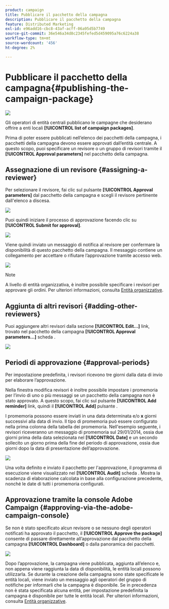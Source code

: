 ```yaml
---
product: campaign
title: Pubblicare il pacchetto della campagna
description: Pubblicare il pacchetto della campagna
feature: Distributed Marketing
exl-id: e96add16-cbc8-43af-acff-06a95d5b7749
source-git-commit: 36e546a34d8c2345fefed5d459095a76c6224a38
workflow-type: tm+mt
source-wordcount: '456'
ht-degree: 2%

---
```


# Pubblicare il pacchetto della campagna{#publishing-the-campaign-package}

![](../../assets/v7-only.svg)

Gli operatori di entità centrali pubblicano le campagne che desiderano offrire a enti locali **[!UICONTROL list of campaign packages]**.

Prima di poter essere pubblicati nell’elenco dei pacchetti della campagna, i pacchetti della campagna devono essere approvati dall’entità centrale. A questo scopo, puoi specificare un revisore o un gruppo di revisori tramite il **[!UICONTROL Approval parameters]** nel pacchetto della campagna.

## Assegnazione di un revisore {#assigning-a-reviewer}

Per selezionare il revisore, fai clic sul pulsante **[!UICONTROL Approval parameters]** dal pacchetto della campagna e scegli il revisore pertinente dall&#39;elenco a discesa.

![](assets/s_advuser_mkg_dist_define_valid.png)

Puoi quindi iniziare il processo di approvazione facendo clic su **[!UICONTROL Submit for approval]**.

![](assets/s_advuser_mkg_dist_valid_process.png)

Viene quindi inviato un messaggio di notifica al revisore per confermare la disponibilità di questo pacchetto della campagna. Il messaggio contiene un collegamento per accettare o rifiutare l’approvazione tramite accesso web.

![](assets/s_advuser_mkg_dist_valid_process1.png)

>[!NOTE]
>
>A livello di entità organizzativa, è inoltre possibile specificare i revisori per approvare gli ordini. Per ulteriori informazioni, consulta [Entità organizzative](about-distributed-marketing.md#organizational-entities).

## Aggiunta di altri revisori {#adding-other-reviewers}

Puoi aggiungere altri revisori dalla sezione **[!UICONTROL Edit...]** link, trovato nel pacchetto della campagna **[!UICONTROL Approval parameters...]** scheda .

![](assets/s_advuser_mkg_dist_select_op_valid.png)

## Periodi di approvazione {#approval-periods}

Per impostazione predefinita, i revisori ricevono tre giorni dalla data di invio per elaborare l’approvazione.

Nella finestra modifica revisori è inoltre possibile impostare i promemoria per l’invio di uno o più messaggi se un pacchetto della campagna non è stato approvato. A questo scopo, fai clic sul pulsante **[!UICONTROL Add reminder]** link, quindi il **[!UICONTROL Add]** pulsante .

I promemoria possono essere inviati in una data determinata e/o **x** giorni successivi alla data di invio. Il tipo di promemoria può essere configurato nella prima colonna della tabella dei promemoria. Nell&#39;esempio seguente, i revisori riceveranno un messaggio di promemoria sul 29/01/2014, ossia due giorni prima della data selezionata nel **[!UICONTROL Date]** e un secondo sollecito un giorno prima della fine del periodo di approvazione, ossia due giorni dopo la data di presentazione dell’approvazione.

![](assets/s_advuser_mkg_dist_reminder_planning.png)

Una volta definito e inviato il pacchetto per l&#39;approvazione, il programma di esecuzione viene visualizzato nel **[!UICONTROL Audit]** scheda . Mostra la scadenza di elaborazione calcolata in base alla configurazione precedente, nonché le date di tutti i promemoria configurati.

## Approvazione tramite la console Adobe Campaign {#approving-via-the-adobe-campaign-console}

Se non è stato specificato alcun revisore o se nessuno degli operatori notificati ha approvato il pacchetto, il **[!UICONTROL Approve the package]** consente di passare direttamente all’approvazione dal pacchetto della campagna **[!UICONTROL Dashboard]** o dalla panoramica dei pacchetti.

![](assets/s_advuser_mkg_dist_valid_button.png)

Dopo l’approvazione, la campagna viene pubblicata, aggiunta all’elenco e, non appena viene raggiunta la data di disponibilità, le entità locali possono utilizzarla. Se durante la creazione della campagna sono state specificate le entità locali, viene inviato un messaggio agli operatori del gruppo di notifiche per informarli che la campagna è disponibile. Se in precedenza non è stata specificata alcuna entità, per impostazione predefinita la campagna è disponibile per tutte le entità locali. Per ulteriori informazioni, consulta [Entità organizzative](about-distributed-marketing.md#organizational-entities).
